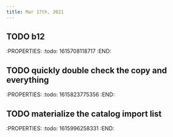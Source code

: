 ```yaml
---
title: Mar 17th, 2021
---
```


## TODO b12
:PROPERTIES:
:todo: 1615708118717
:END:
## TODO quickly double check the copy and everything
:PROPERTIES:
:todo: 1615823775356
:END:
## TODO materialize the catalog import list
:PROPERTIES:
:todo: 1615996258331
:END:
##
